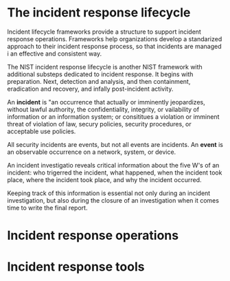 # The incident response lifecycle

Incident lifecycle frameworks provide a structure to support incident response operations. Frameworks help organizations develop a standarized approach to their incident response process, so that incidents are managed i an effective and consistent way.

The NIST incident response lifecycle is another NIST framework with additional substeps dedicated to incident response. It begins with preparation. Next, detection and analysis, and then containment, eradication and recovery, and infally post-incident activity.

An **incident** is "an occurrence that actually or imminently jeopardizes, without lawful authority, the confidentiality, integrity, or vailability of information or an information system; or consititues a violation or imminent threat of violation of law, secury policies, security procedures, or acceptable use policies.

All security incidents are events, but not all events are incidents. An **event** is an observable occurrence on a network, system, or device.

An incident investigatio reveals critical information about the five W's of an incident: who trigerred the incident, what happened, when the incident took place, where the incident took place, and why the incident occurred.

Keeping track of this information is essential not only during an incident investigation, but also during the closure of an investigation when it comes time to write the final report.

# Incident response operations

# Incident response tools
